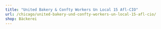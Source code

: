 ```yaml
---
title: "United Bakery & Confty Workers Un Local 15 Afl-CIO"
url: /chicago/united-bakery-und-confty-workers-un-local-15-afl-cio/
shop: Bäckerei
---
```

